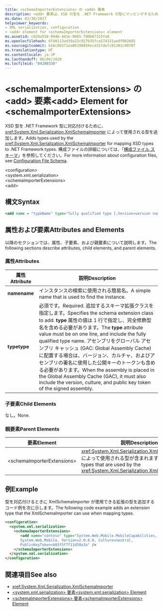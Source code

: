 ```yaml
---
title: <schemaImporterExtensions> の <add> 要素
description: <add> 要素は、XSD の型を .NET Framework の型にマッピングするために XmlSchemaImporter クラスで使用される型を追加します。
ms.date: 03/30/2017
helpviewer_keywords:
- XML serialization, configuration
- <add> element for <schemaImporterExtensions> element
ms.assetid: c828a558-094b-441e-9065-790b87315fa0
ms.openlocfilehash: 6fd8113ad39a22c927035fca574151ae8f002685
ms.sourcegitcommit: b16c00371ea06398859ecd157defc81301c9070f
ms.translationtype: HT
ms.contentlocale: ja-JP
ms.lasthandoff: 06/06/2020
ms.locfileid: "84288330"
---
```

# <a name="add-element-for-schemaimporterextensions"></a><span data-ttu-id="e56bf-103">\<schemaImporterExtensions> の \<add> 要素</span><span class="sxs-lookup"><span data-stu-id="e56bf-103">\<add> Element for \<schemaImporterExtensions></span></span>
<span data-ttu-id="e56bf-104">XSD 型を .NET Framework 型に対応付けるために、<xref:System.Xml.Serialization.XmlSchemaImporter> によって使用される型を追加します。</span><span class="sxs-lookup"><span data-stu-id="e56bf-104">Adds types used by the <xref:System.Xml.Serialization.XmlSchemaImporter> for mapping XSD types to .NET Framework types.</span></span> <span data-ttu-id="e56bf-105">構成ファイルの詳細については、「[構成ファイル スキーマ](../../framework/configure-apps/file-schema/index.md)」を参照してください。</span><span class="sxs-lookup"><span data-stu-id="e56bf-105">For more information about configuration files, see [Configuration File Schema](../../framework/configure-apps/file-schema/index.md).</span></span>  
  
 \<configuration>  
\<system.xml.serialization>  
\<schemaImporterExtensions>  
\<add>  
  
## <a name="syntax"></a><span data-ttu-id="e56bf-106">構文</span><span class="sxs-lookup"><span data-stu-id="e56bf-106">Syntax</span></span>  
  
```xml  
<add name = "typeName" type="fully qualified type [,Version=version number] [,Culture=culture] [,PublicKeyToken= token]"/>  
```  
  
## <a name="attributes-and-elements"></a><span data-ttu-id="e56bf-107">属性および要素</span><span class="sxs-lookup"><span data-stu-id="e56bf-107">Attributes and Elements</span></span>  
 <span data-ttu-id="e56bf-108">以降のセクションでは、属性、子要素、および親要素について説明します。</span><span class="sxs-lookup"><span data-stu-id="e56bf-108">The following sections describe attributes, child elements, and parent elements.</span></span>  
  
### <a name="attributes"></a><span data-ttu-id="e56bf-109">属性</span><span class="sxs-lookup"><span data-stu-id="e56bf-109">Attributes</span></span>  
  
|<span data-ttu-id="e56bf-110">属性</span><span class="sxs-lookup"><span data-stu-id="e56bf-110">Attribute</span></span>|<span data-ttu-id="e56bf-111">説明</span><span class="sxs-lookup"><span data-stu-id="e56bf-111">Description</span></span>|  
|---------------|-----------------|  
|<span data-ttu-id="e56bf-112">**name**</span><span class="sxs-lookup"><span data-stu-id="e56bf-112">**name**</span></span>|<span data-ttu-id="e56bf-113">インスタンスの検索に使用される簡易名。</span><span class="sxs-lookup"><span data-stu-id="e56bf-113">A simple name that is used to find the instance.</span></span>|  
|<span data-ttu-id="e56bf-114">**type**</span><span class="sxs-lookup"><span data-stu-id="e56bf-114">**type**</span></span>|<span data-ttu-id="e56bf-115">必須です。</span><span class="sxs-lookup"><span data-stu-id="e56bf-115">Required.</span></span> <span data-ttu-id="e56bf-116">追加するスキーマ拡張クラスを指定します。</span><span class="sxs-lookup"><span data-stu-id="e56bf-116">Specifies the schema  extension class to add.</span></span> <span data-ttu-id="e56bf-117">**type** 属性の値は 1 行で指定し、完全修飾型名を含める必要があります。</span><span class="sxs-lookup"><span data-stu-id="e56bf-117">The **type** attribute value must be on one line, and include the fully qualified type name.</span></span> <span data-ttu-id="e56bf-118">アセンブリをグローバル アセンブリ キャッシュ (GAC: Global Assembly Cache) に配置する場合は、バージョン、カルチャ、およびアセンブリの署名に使用した公開キーのトークンも含める必要があります。</span><span class="sxs-lookup"><span data-stu-id="e56bf-118">When the assembly is placed in the Global Assembly Cache (GAC), it must also include the version, culture, and public key token of the signed assembly.</span></span>|  
  
### <a name="child-elements"></a><span data-ttu-id="e56bf-119">子要素</span><span class="sxs-lookup"><span data-stu-id="e56bf-119">Child Elements</span></span>  
 <span data-ttu-id="e56bf-120">なし。</span><span class="sxs-lookup"><span data-stu-id="e56bf-120">None.</span></span>  
  
### <a name="parent-elements"></a><span data-ttu-id="e56bf-121">親要素</span><span class="sxs-lookup"><span data-stu-id="e56bf-121">Parent Elements</span></span>  
  
|<span data-ttu-id="e56bf-122">要素</span><span class="sxs-lookup"><span data-stu-id="e56bf-122">Element</span></span>|<span data-ttu-id="e56bf-123">説明</span><span class="sxs-lookup"><span data-stu-id="e56bf-123">Description</span></span>|  
|-------------|-----------------|  
|\<schemaImporterExtensions>|<span data-ttu-id="e56bf-124"><xref:System.Xml.Serialization.XmlSchemaImporter> によって使用される型が含まれます。</span><span class="sxs-lookup"><span data-stu-id="e56bf-124">Contains the types that are used by the <xref:System.Xml.Serialization.XmlSchemaImporter>.</span></span>|  
  
## <a name="example"></a><span data-ttu-id="e56bf-125">例</span><span class="sxs-lookup"><span data-stu-id="e56bf-125">Example</span></span>  
 <span data-ttu-id="e56bf-126">型を対応付けるときに XmlSchemaImporter が使用できる拡張の型を追加するコード例を次に示します。</span><span class="sxs-lookup"><span data-stu-id="e56bf-126">The following code example adds an extension type that the XmlSchemaImporter can use when mapping types.</span></span>  
  
```xml  
<configuration>  
  <system.xml.serialization>  
    <schemaImporterExtensions>  
       <add name="contoso" type="System.Web.Mobile.MobileCapabilities,
       System.Web.Mobile, Version=2.0.0.0, Culture=neutral,
       PublicKeyToken=b03f5f7f11d50a3a" />
    </schemaImporterExtensions>  
  </system.xml.serialization>  
</configuration>  
```  
  
## <a name="see-also"></a><span data-ttu-id="e56bf-127">関連項目</span><span class="sxs-lookup"><span data-stu-id="e56bf-127">See also</span></span>

- <xref:System.Xml.Serialization.XmlSchemaImporter>
- [<span data-ttu-id="e56bf-128">\<system.xml.serialization> 要素</span><span class="sxs-lookup"><span data-stu-id="e56bf-128">\<system.xml.serialization> Element</span></span>](system-xml-serialization-element.md)
- [<span data-ttu-id="e56bf-129">\<schemaImporterExtensions> 要素</span><span class="sxs-lookup"><span data-stu-id="e56bf-129">\<schemaImporterExtensions> Element</span></span>](schemaimporterextensions-element.md)
